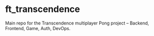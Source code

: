# ft_transcendence
Main repo for the Transcendence multiplayer Pong project – Backend, Frontend, Game, Auth, DevOps.
